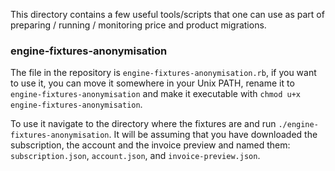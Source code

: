 
This directory contains a few useful tools/scripts that one can use as part of preparing / running / monitoring price and product migrations.

### engine-fixtures-anonymisation

The file in the repository is `engine-fixtures-anonymisation.rb`, if you want to use it, you can move it somewhere in your Unix PATH, rename it to `engine-fixtures-anonymisation` and make it executable with `chmod u+x engine-fixtures-anonymisation`.

To use it navigate to the directory where the fixtures are and run `./engine-fixtures-anonymisation`. It will be assuming that you have downloaded the subscription, the account and the invoice preview and named them: `subscription.json`, `account.json`, and `invoice-preview.json`.
